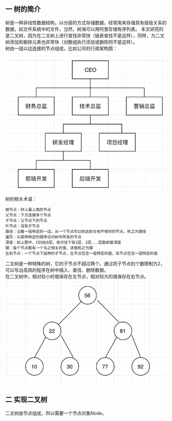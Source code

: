 ## 一 树的简介
树是一种非线性数据结构，以分层的方式存储数据，经常用来存储具有层级关系的数据，如文件系统中的文件，当然，树海可以用阿里存储有序列表。
本文研究的是二叉树，因为在二叉树上进行查找非常快（链表查找不是这样），同样，为二叉树添加和删除元素也非常快（对数组执行添加或删除则不是这样）。  
树由一组以边连接的节点组成，比如公司的行政架构图：
![](/images/Algorithm/js-08.png)
树的相关术语：
```
根节点：树上最上面的节点
父节点：下方连接多个节点
子节点：父节点下的节点
叶节点：没有子节点
路径：沿着一组特定的一边，从一个节点可以到达到与他不相邻的节点，称之为路径
遍历：以某种特定的顺序访问树中所有的节点
深度：如上图中，CEO在0层，依次往下有1层，2层...层数即是深度
键：每个节点都有一个与之相关的值，该值称之为键
左右节点：一个节点下延伸的子节点，左节点包含一组特定的值，右节点包含一组特定的值
```
二叉树是一种特殊的树，它的子节点不超过两个。通过将子节点的个数限制为2，可以写出高效的程序在树中插入、查找、删除数据。  
在二叉树中，相对较小的值保存在左节点，相对较大的值保存在右节点。
![](/images/Algorithm/js-09.png)
## 二 实现二叉树
二叉树由节点组成，所以需要一个节点对象Node。
```

```